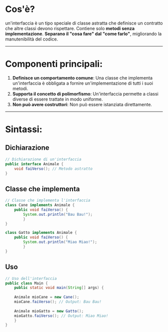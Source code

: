 # **Cos'è?**
un'interfaccia è un tipo speciale di classe astratta che definisce un contratto che altre classi devono rispettare. Contiene solo **metodi senza implementazione**. **Separano il "cosa fare" dal "come farlo"**, migliorando la manutenibilità del codice.

---
# **Componenti principali:**
1. **Definisce un comportamento comune**: Una classe che implementa un'interfaccia è obbligata a fornire un'implementazione di tutti i suoi metodi.
2. **Supporta il concetto di polimorfismo**: Un'interfaccia permette a classi diverse di essere trattate in modo uniforme.
3. **Non può avere costruttori**: Non può essere istanziata direttamente.
---
# **Sintassi:**

## Dichiarazione
````Java
// Dichiarazione di un'interfaccia 
public interface Animale { 
	void faiVerso(); // Metodo astratto 
}
````

## Classe che implementa
````Java
// Classe che implementa l'interfaccia 
class Cane implements Animale { 
	public void faiVerso() { 
		System.out.println("Bau Bau!"); 
		} 
}

class Gatto implements Animale { 
	public void faiVerso() { 
		System.out.println("Miao Miao!"); 
		} 
}
````

## Uso
````Java
// Uso dell'interfaccia 
public class Main { 
	public static void main(String[] args) { 
	
	Animale mioCane = new Cane(); 
	mioCane.faiVerso(); // Output: Bau Bau! 
	
	Animale mioGatto = new Gatto(); 
	mioGatto.faiVerso(); // Output: Miao Miao! 
	} 
}
````